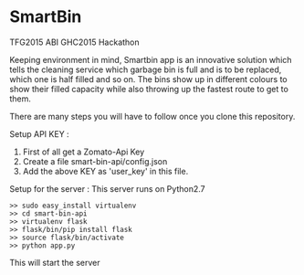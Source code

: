 # SmartBin
TFG2015 ABI GHC2015 Hackathon

Keeping environment in mind, Smartbin app is an innovative solution which tells the cleaning service which garbage bin is full and is to be replaced, which one is half filled and so on.
The bins show up in different colours to show their filled capacity while also throwing up the fastest route to get to them.


There are many steps you will have to follow once you clone this repository.

Setup API KEY :
1. First of all get a Zomato-Api Key
2. Create a file smart-bin-api/config.json
3. Add the above KEY as 'user_key' in this file.

Setup for the server :
This server runs on Python2.7  

    >> sudo easy_install virtualenv
    >> cd smart-bin-api
    >> virtualenv flask
    >> flask/bin/pip install flask
    >> source flask/bin/activate
    >> python app.py 

  This will start the server

